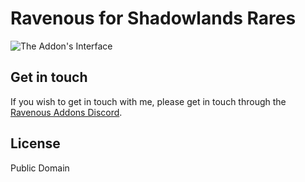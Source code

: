 # Ravenous for Shadowlands Rares

![The Addon's Interface](https://i.imgur.com/F3oNc0K.gif)

## Get in touch

If you wish to get in touch with me, please get in touch through the [Ravenous Addons Discord](https://discord.gg/dNfqnRf2fq).

## License

Public Domain
